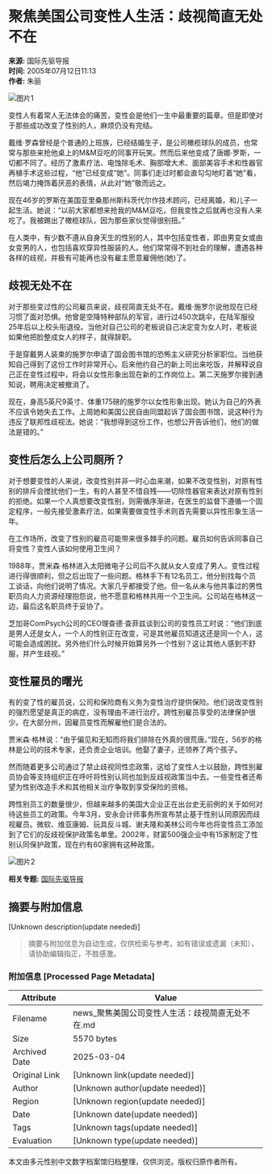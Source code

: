 # 聚焦美国公司变性人生活：歧视简直无处不在

**来源:** 国际先驱导报  
**时间:** 2005年07月12日11:13  
**作者:** 朱丽  

![图片1](http://image2.sina.com.cn/dy/31/1_1-31-479_20030729113330.jpg)

变性人有着常人无法体会的痛苦，变性会是他们一生中最重要的篇章。但是即使对于那些成功改变了性别的人，麻烦仍没有完结。

戴维·罗森曾经是个普通的上班族，已经结婚生子，是公司橄榄球队的成员，也常常与那些来抢他桌上的M&M豆吃的同事开玩笑。然而后来他变成了唐娜·罗斯，一切都不同了。经历了激素疗法、电蚀除毛术、胸部增大术、面部美容手术和性器官再植手术这些过程，“他”已经变成“她”。同事们走过时都会直勾勾地盯着“她”看，然后竭力掩饰着厌恶的表情，从此对“她”敬而远之。

现在46岁的罗斯在美国亚里桑那州斯科茨代尔作技术顾问，已经离婚，和儿子一起生活。她说：“以前大家都想来抢我的M&M豆吃，但我变性之后就再也没有人来吃了。我被踢出了橄榄球队，因为那些家伙觉得很别扭。”

在人类中，有少数不遵从自身天生的性别的人，其中包括变性者，即由男变女或由女变男的人，也包括喜欢穿异性服装的人。他们常常得不到社会的理解，遭遇各种各样的歧视，并极有可能再也没有雇主愿意雇佣他(她)了。

## 歧视无处不在

对于那些变过性的公司雇员来说，歧视简直无处不在。戴维·施罗尔说他现在已经习惯了面对恐惧。他曾是空降特种部队的军官，进行过450次跳伞，在陆军服役25年后以上校头衔退役。当他对自己公司的老板说自己决定变为女人时，老板说如果他把脸整成女人的样子，就得辞职。

于是穿戴男人装束的施罗尔申请了国会图书馆的恐怖主义研究分析家职位。当他获知自己得到了这份工作时非常开心。后来他约自己的新上司出来吃饭，并解释说自己正在变性过程中，将会以女性形象出现在新的工作岗位上。第二天施罗尔接到通知说，聘用决定被撤消了。

现在，身高5英尺9英寸、体重175磅的施罗尔以女性形象出现。她认为自己的外表不应该令她失去工作。上周她和美国公民自由同盟起诉了国会图书馆，说这种行为违反了联邦性歧视法。她说：“我想得到这份工作，也想公开告诉他们，他们的做法是错的。”

## 变性后怎么上公司厕所？

对于想要变性的人来说，改变性别并非一时心血来潮，如果不改变性别，对原有性别的排斥会搅扰他们一生，有的人甚至不惜自残——切除性器官来表达对原有性别的拒绝。如果一个人真想要改变性别，则需循序渐进，在医生的监督下遵循一个固定程序，一般先接受激素疗法，如果需要做变性手术则首先需要以异性形象生活一年。

在工作场所，改变了性别的雇员可能带来很多棘手的问题。雇员如何告诉同事自己将变性？变性人该如何使用卫生间？

1988年，贾米森·格林进入太阳微电子公司后不久就从女人变成了男人。变性过程进行得很顺利，但之后出现了一些问题。格林手下有12名员工，他分别找每个员工谈话，向他们说明了情况。大家几乎都接受了他。但一名从未与他共事过的男性职员向人力资源经理抱怨说，他不愿意和格林共用一个卫生间。公司站在格林这一边，最后这名职员终于妥协了。

芝加哥ComPsych公司的CEO理查德·查菲兹谈到公司的变性员工时说：“他们到底是男人还是女人，一个人的性别正在改变，可是其他雇员知道这还是同一个人，这可能会造成困扰。另外他们什么时候开始算另外一个性别？这让其他人感到不舒服，并产生歧视。”

## 变性雇员的曙光

有的变了性的雇员说，公司和保险商有义务为变性治疗提供保险。他们说改变性别的强烈愿望是真正的病症，没有理由不进行治疗。跨性别雇员享受的法律保护很少。在大部分州，因雇员变性而解雇他们是合法的。

贾米森·格林说：“由于偏见和无知而将我们排除在外真的很荒唐。”现在，56岁的格林是公司的技术专家，还负责企业培训。他娶了妻子，还领养了两个孩子。

然而随着更多公司通过了禁止歧视同性恋政策，这给了变性人士以鼓励，跨性别雇员协会等支持组织正在呼吁将性别认同也加到反歧视政策当中去。一些变性者还希望为性别改造手术和其他相关治疗争取到享受保险的资格。

跨性别员工的数量很少，但越来越多的美国大企业正在出台史无前例的关于如何对待这些员工的政策。今年3月，安永会计师事务所宣布禁止基于性别认同原因而歧视雇员。微软、维亚康姆、玩具反斗城、谢夫隆和美林公司今年也将变性员工添加到了它们的反歧视保护政策名单里。2002年，财富500强企业中有15家制定了性别认同保护政策，现在约有60家拥有这种政策。

![图片2](http://image2.sina.com.cn/dy/images/xfrd_04.gif)

**相关专题:** [国际先驱导报](http://news.sina.com.cn/m/gjxqb/index.html)
<!-- tcd_original_link https://news.sina.com.cn/s/2005-07-12/11137200842.shtml -->


## 摘要与附加信息

<!-- tcd_abstract -->
[Unknown description(update needed)]
<!-- tcd_abstract_end -->

> 摘要与附加信息为自动生成，仅供检索与参考。如有错误或遗漏（未知），请协助编辑指正，不胜感激。

### 附加信息 [Processed Page Metadata]

| Attribute       | Value                                  |
|-----------------|----------------------------------------|
| Filename        | news_聚焦美国公司变性人生活：歧视简直无处不在.md                             |
| Size            | 5570 bytes                           |
| Archived Date   | 2025-03-04                             |
| Original Link   | [Unknown link(update needed)]                       |
| Author          | [Unknown author(update needed)]                               |
| Region          | [Unknown region(update needed)]                               |
| Date            | [Unknown date(update needed)]                                 |
| Tags            | [Unknown tags(update needed)]                                 |
| Evaluation            | [Unknown type(update needed)]                                 |
<!-- tcd_table_end -->

本文由多元性别中文数字档案馆归档整理，仅供浏览。版权归原作者所有。
